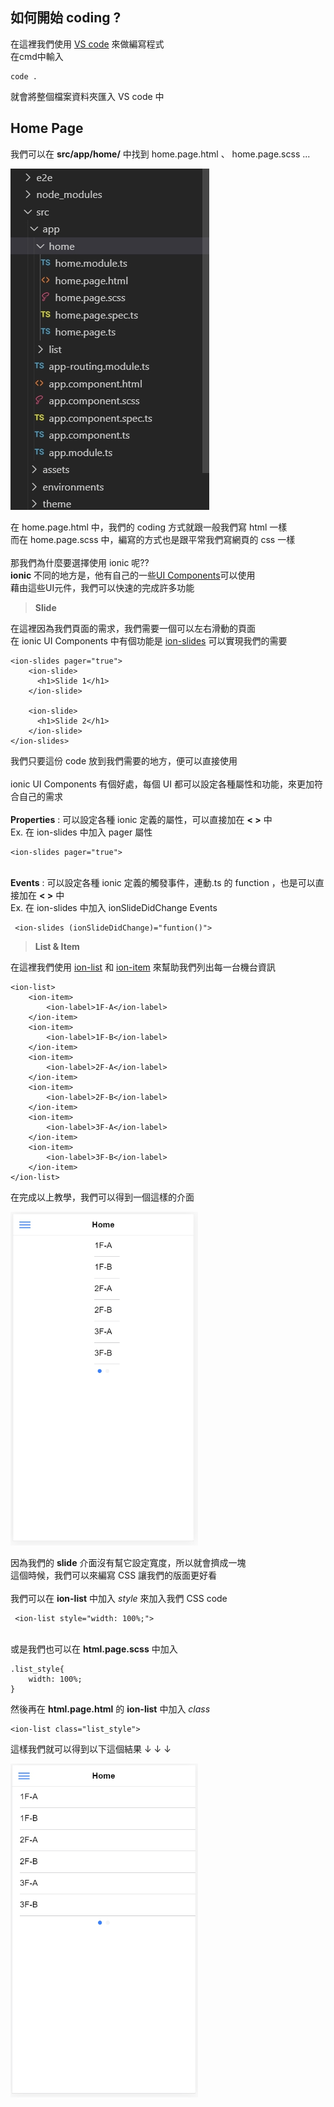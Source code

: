 ## 如何開始 coding ?

在這裡我們使用 [VS code](https://code.visualstudio.com/) 來做編寫程式\
在cmd中輸入

    code .

就會將整個檔案資料夾匯入 VS code 中

## Home Page

我們可以在 **src/app/home/** 中找到 home.page.html 、 home.page.scss ...

![image](教程圖片/1572784367774.jpg)

在 home.page.html 中，我們的 coding 方式就跟一般我們寫 html 一樣\
而在 home.page.scss 中，編寫的方式也是跟平常我們寫網頁的 css 一樣\
\
那我們為什麼要選擇使用 ionic 呢??\
**ionic** 不同的地方是，他有自己的一些[UI Components](https://ionicframework.com/docs/components)可以使用\
藉由這些UI元件，我們可以快速的完成許多功能


> **Slide**

在這裡因為我們頁面的需求，我們需要一個可以左右滑動的頁面\
在 ionic UI Components 中有個功能是 [ion-slides](https://ionicframework.com/docs/api/slides) 可以實現我們的需要

    <ion-slides pager="true">
        <ion-slide>
          <h1>Slide 1</h1>
        </ion-slide>

        <ion-slide>
          <h1>Slide 2</h1>
        </ion-slide>
    </ion-slides>

我們只要這份 code 放到我們需要的地方，便可以直接使用\
\
ionic UI Components 有個好處，每個 UI 都可以設定各種屬性和功能，來更加符合自己的需求\
\
**Properties** : 可以設定各種 ionic 定義的屬性，可以直接加在 **< >** 中\
Ex. 在 ion-slides 中加入 pager 屬性
    
    <ion-slides pager="true">

\
**Events** : 可以設定各種 ionic 定義的觸發事件，連動.ts 的 function ，也是可以直接加在 **< >** 中\
Ex.  在 ion-slides 中加入 ionSlideDidChange Events

     <ion-slides (ionSlideDidChange)="funtion()">

 

> **List & Item**

在這裡我們使用 [ion-list](https://ionicframework.com/docs/api/list) 和 [ion-item](https://ionicframework.com/docs/api/item) 來幫助我們列出每一台機台資訊

    <ion-list>
        <ion-item>
            <ion-label>1F-A</ion-label>
        </ion-item>
        <ion-item>
            <ion-label>1F-B</ion-label>
        </ion-item>
        <ion-item>
            <ion-label>2F-A</ion-label>
        </ion-item>
        <ion-item>
            <ion-label>2F-B</ion-label>
        </ion-item>
        <ion-item>
            <ion-label>3F-A</ion-label>
        </ion-item>
        <ion-item>
            <ion-label>3F-B</ion-label>
        </ion-item>
    </ion-list>

在完成以上教學，我們可以得到一個這樣的介面

<img src="教程圖片/1572839994496.jpg" width="300px" height="534px">

因為我們的 **slide** 介面沒有幫它設定寬度，所以就會擠成一塊\
這個時候，我們可以來編寫 CSS 讓我們的版面更好看\
\
我們可以在 **ion-list** 中加入 *style* 來加入我們 CSS code

     <ion-list style="width: 100%;">

\
或是我們也可以在 **html.page.scss** 中加入

    .list_style{
        width: 100%;
    }

然後再在 **html.page.html** 的 **ion-list** 中加入 *class*

    <ion-list class="list_style">

這樣我們就可以得到以下這個結果 ↓ ↓ ↓

<img src="教程圖片/1572841236822.jpg" width="300px" height="534px">




























